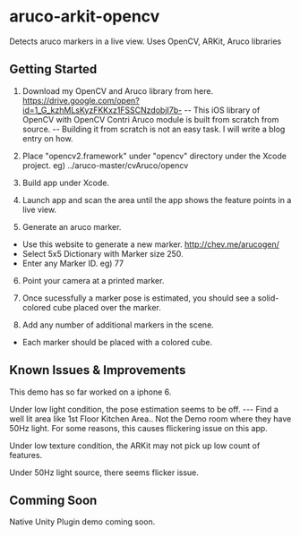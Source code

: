 # aruco-arkit-opencv
Detects aruco markers in a live view.  Uses OpenCV, ARKit, Aruco libraries


## Getting Started

1. Download my OpenCV and Aruco library from here.
https://drive.google.com/open?id=1_G_kzhMLsKyzFKKxz1FSSCNzdobjI7b-
-- This iOS library of OpenCV with OpenCV Contri Aruco module is built from scratch from source.
-- Building it from scratch is not an easy task.  I will write a blog entry on how.

2. Place "opencv2.framework" under "opencv" directory under the Xcode project.
eg) ../aruco-master/cvAruco/opencv

3. Build app under Xcode.

4. Launch app and scan the area until the app shows the feature points in a live view.

5. Generate an aruco marker.
- Use this website to generate a new marker.  http://chev.me/arucogen/
- Select 5x5 Dictionary with Marker size 250.
- Enter any Marker ID.  eg) 77

6. Point your camera at a printed marker.

7. Once sucessfully a marker pose is estimated, you should see a solid-colored cube placed over the marker. 

8. Add any number of additional markers in the scene.  
- Each marker should be placed with a colored cube.


## Known Issues & Improvements

This demo has so far worked on a iphone 6.  

Under low light condition, the pose estimation seems to be off. 
--- Find a well lit area like 1st Floor Kitchen Area.. Not the Demo room where they have 50Hz light.  For some reasons, this causes flickering issue on this app.

Under low texture condition, the ARKit may not pick up low count of features.

Under 50Hz light source, there seems flicker issue.


## Comming Soon

Native Unity Plugin demo coming soon.



